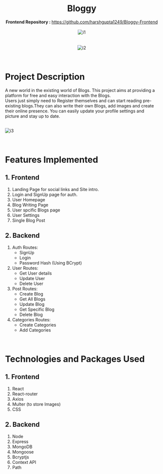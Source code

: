 
<div align="center">

# Bloggy
   <b>Frontend Repository : </b> https://github.com/harshgupta1249/Bloggy-Frontend<br><br>
   ![i1](https://user-images.githubusercontent.com/78134473/208165232-c58e73f0-9c46-417c-8d33-e263e023f80f.png)
   <br><br><br>![i2](https://user-images.githubusercontent.com/78134473/208165257-bca720b5-24fc-4caa-97ed-edf23c7f5009.png)
</div>
<br>


# Project Description

A new world in the existing world of Blogs. This project aims at providing a platform for free and easy interaction with the Blogs.<br> Users just simply need to Register themselves and can start reading pre-existing blogs.They can also write their own Blogs, add images and create their online presence. You can easily update your profile settings and picture and stay up to date. <br><br>


![i3](https://user-images.githubusercontent.com/78134473/208165287-018984e1-31bd-4e61-910c-df34bf7038ea.png)

<br>

# Features Implemented

## 1. Frontend

1. Landing Page for social links and Site intro.
2. Login and SignUp page for auth.
3. User Homepage
4. Blog Writing Page
5. User spcific Blogs page
6. User Settings
7. Single Blog Post

## 2. Backend

1. Auth Routes:
   - SignUp
   - Login
   - Password Hash (Using BCrypt)
2. User Routes:
   - Get User details
   - Update User
   - Delete User
3. Post Routes:
   - Create Blog
   - Get All Blogs
   - Update Blog
   - Get Specific Blog
   - Delete Blog
3. Categories Routes:
   - Create Categories
   - Add Categories
<br/>

# Technologies and Packages Used

## 1. Frontend

1. React
2. React-router
3. Axios
4. Multer (to store Images)
5. CSS

## 2. Backend

1. Node
2. Express
3. MongoDB
4. Mongoose
5. Bcryptjs
6. Context API
7. Path

<div align="center">
